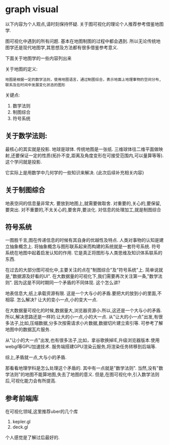 # graph visual

以下内容为个人观点,请时刻保持怀疑.
关于图可视化的理论个人推荐参考借鉴地图学.

图可视化中遇到的所有问题. 基本在地图制图的过程中都会遇到.
所以无论传统地图学还是现代地图学,其思想及方法都有很多借鉴参考意义.

下面关于地图学的一些内容列出来

关于地图的定义:
```
地图是根据一定的数学法则，使用地图语言，通过制图综合，表示地面上地理事物的空间分布,联系及在时间中发展变化状态的图形
```
关键点: 
1. 数学法则
2. 制图综合
3. 符号系统

## 关于数学法则:

最核心的其实就是投影. 地球是球体. 传统地图是一张纸.
三维球体往二维平面做映射,还要保证一定的性质(拓扑不变,距离及角度变形在可接受范围内,可以量算等等).这个学问就是投影.

它实际上是用数学中几何学的一些知识来解决.
{此次后续补充相关内容}
## 关于制图综合
地表空间的信息量非常大. 要放到地图上,就需要做取舍.
对重要的,关心的,要保留,要突出.
对不重要的,不太关心的,要舍弃,要淡化.
对信息的处理加工,就是制图综合

## 符号系统
一图胜千言,图在传递信息的时候有其自身的优越性及特点.
人类对事物的认知是建立抽象概念上.
将抽象概念与图形联系起来而构建的系统就是一套符号系统.
符号系统在地图中起着启发认知的作用.
它是真正将图形与人类思维及知识体系联系的东西.

在过去的大部分图可视化中,主要关注的点在"制图综合"及"符号系统"上.
简单说就是,"数据源及好看的UI".
在大数据量的可视化下,我们需要再次关注第一条,"数学法则".
因为这是不同时期同一个矛盾的不同体现.
这个怎么讲?

地表信息大,纸上承载资源有限. 这是一个大与小的矛盾.要把大的放到小的里面,不相容.
怎么解决? 让大的变小一点,小的变大一点.

在大数据量可视化的时候,数据量大,浏览器资源小.所以,这还是一个大与小的矛盾.
所以,解决思路还是一样的.让大的小一点,小的大一点.
从"让大的小一点"出发,有很多法子,比如,压缩数据,分多次按需请求小片数据,数据切片建立索引等. 可参考了解地图中的数据瓦片服务.

从"让小的大一点"出发,也有很多法子,比如，拿谷歌换掉IE,升级浏览器版本.使用webgl等GPU加速技术. 服务端搭建GPU渲染云服务,将渲染任务转移到后端等.

综上,矛盾就一点,大与小的矛盾.

那看看地理学科是怎么处理这个矛盾的. 其中有一点就是"数学法则".
当然,没有"数学法则"的地图不能算地图,失去了地图的意义. 但是,在图可视化中,引入数学法则后,可视化能力会有所提高.

## 参考前端库
在可视化领域,这里推荐uber的几个库
1. kepler.gl
2. deck.gl

个人感觉是了解过后最好的.